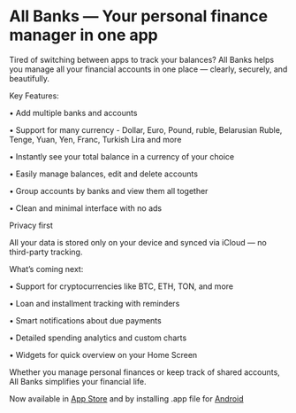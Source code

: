 # All Banks — Your personal finance manager in one app #

Tired of switching between apps to track your balances? All Banks helps you manage all your financial accounts in one place — clearly, securely, and beautifully.

Key Features:

• Add multiple banks and accounts

• Support for many currency - Dollar, Euro, Pound, ruble, Belarusian Ruble, Tenge, Yuan, Yen, Franc, Turkish Lira and more

• Instantly see your total balance in a currency of your choice

• Easily manage balances, edit and delete accounts

• Group accounts by banks and view them all together

• Clean and minimal interface with no ads

Privacy first

All your data is stored only on your device and synced via iCloud — no third-party tracking.


What’s coming next:

• Support for cryptocurrencies like BTC, ETH, TON, and more

• Loan and installment tracking with reminders

• Smart notifications about due payments

• Detailed spending analytics and custom charts

• Widgets for quick overview on your Home Screen


Whether you manage personal finances or keep track of shared accounts, All Banks simplifies your financial life.


Now available in [App Store](https://apps.apple.com/us/app/all-banks-manage-accouns/id6744983251) and by installing .app file for [Android](https://github.com/loviagin/all-banks-android/releases/tag/main)

